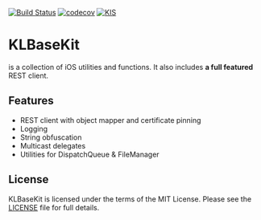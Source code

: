 [![Build Status](https://travis-ci.com/SchwarzIT/iosklbasekit.svg?branch=master)](https://travis-ci.com/SchwarzIT/iosklbasekit) 
[![codecov](https://codecov.io/gh/Kaufland/iosklbasekit/branch/master/graph/badge.svg)](https://codecov.io/gh/Kaufland/iosklbasekit)
[![KIS](https://img.shields.io/badge/KIS-awesome-red.svg)](http://www.spannende-it.de)

# KLBaseKit

is a collection of iOS utilities and functions. It also includes **a full featured** REST client.

## Features

 - REST client with object mapper and certificate pinning
 - Logging
 - String obfuscation
 - Multicast delegates
 - Utilities for DispatchQueue & FileManager

## License
KLBaseKit is licensed under the terms of the MIT License. Please see the [LICENSE](LICENSE) file for full details.

